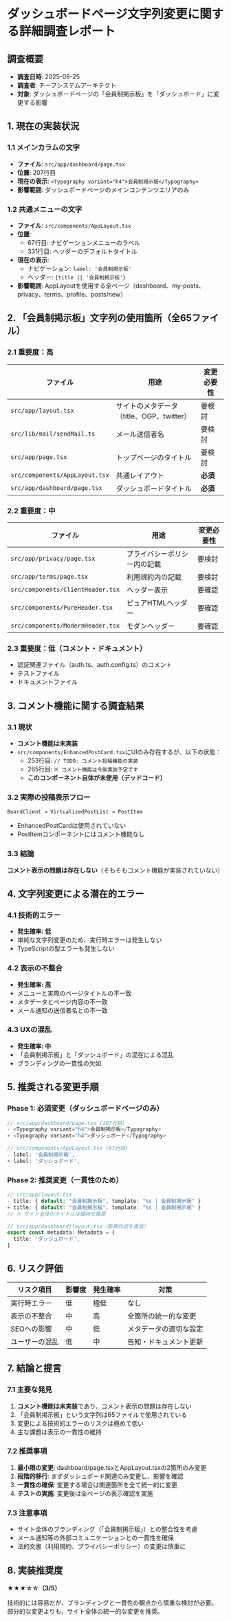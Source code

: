 # ダッシュボードページ文字列変更に関する詳細調査レポート

## 調査概要
- **調査日時**: 2025-08-25
- **調査者**: チーフシステムアーキテクト
- **対象**: ダッシュボードページの「会員制掲示板」を「ダッシュボード」に変更する影響

## 1. 現在の実装状況

### 1.1 メインカラムの文字
- **ファイル**: `src/app/dashboard/page.tsx`
- **位置**: 207行目
- **現在の表示**: `<Typography variant="h4">会員制掲示板</Typography>`
- **影響範囲**: ダッシュボードページのメインコンテンツエリアのみ

### 1.2 共通メニューの文字
- **ファイル**: `src/components/AppLayout.tsx`
- **位置**: 
  - 67行目: ナビゲーションメニューのラベル
  - 331行目: ヘッダーのデフォルトタイトル
- **現在の表示**: 
  - ナビゲーション: `label: '会員制掲示板'`
  - ヘッダー: `{title || '会員制掲示板'}`
- **影響範囲**: AppLayoutを使用する全ページ（dashboard、my-posts、privacy、terms、profile、posts/new）

## 2. 「会員制掲示板」文字列の使用箇所（全65ファイル）

### 2.1 重要度：高
| ファイル | 用途 | 変更必要性 |
|---------|------|------------|
| `src/app/layout.tsx` | サイトのメタデータ（title、OGP、twitter） | 要検討 |
| `src/lib/mail/sendMail.ts` | メール送信者名 | 要検討 |
| `src/app/page.tsx` | トップページのタイトル | 要検討 |
| `src/components/AppLayout.tsx` | 共通レイアウト | **必須** |
| `src/app/dashboard/page.tsx` | ダッシュボードタイトル | **必須** |

### 2.2 重要度：中
| ファイル | 用途 | 変更必要性 |
|---------|------|------------|
| `src/app/privacy/page.tsx` | プライバシーポリシー内の記載 | 要検討 |
| `src/app/terms/page.tsx` | 利用規約内の記載 | 要検討 |
| `src/components/ClientHeader.tsx` | ヘッダー表示 | 要確認 |
| `src/components/PureHeader.tsx` | ピュアHTMLヘッダー | 要確認 |
| `src/components/ModernHeader.tsx` | モダンヘッダー | 要確認 |

### 2.3 重要度：低（コメント・ドキュメント）
- 認証関連ファイル（auth.ts、auth.config.ts）のコメント
- テストファイル
- ドキュメントファイル

## 3. コメント機能に関する調査結果

### 3.1 現状
- **コメント機能は未実装**
- `src/components/EnhancedPostCard.tsx`にUIのみ存在するが、以下の状態：
  - 253行目: `// TODO: コメント投稿機能の実装`
  - 265行目: `※ コメント機能は今後実装予定です`
  - **このコンポーネント自体が未使用（デッドコード）**

### 3.2 実際の投稿表示フロー
```
BoardClient → VirtualizedPostList → PostItem
```
- EnhancedPostCardは使用されていない
- PostItemコンポーネントにはコメント機能なし

### 3.3 結論
**コメント表示の問題は存在しない**（そもそもコメント機能が実装されていない）

## 4. 文字列変更による潜在的エラー

### 4.1 技術的エラー
- **発生確率: 低**
- 単純な文字列変更のため、実行時エラーは発生しない
- TypeScriptの型エラーも発生しない

### 4.2 表示の不整合
- **発生確率: 高**
- メニューと実際のページタイトルの不一致
- メタデータとページ内容の不一致
- メール通知の送信者名との不一致

### 4.3 UXの混乱
- **発生確率: 中**
- 「会員制掲示板」と「ダッシュボード」の混在による混乱
- ブランディングの一貫性の欠如

## 5. 推奨される変更手順

### Phase 1: 必須変更（ダッシュボードページのみ）
```typescript
// src/app/dashboard/page.tsx (207行目)
- <Typography variant="h4">会員制掲示板</Typography>
+ <Typography variant="h4">ダッシュボード</Typography>

// src/components/AppLayout.tsx (67行目)
- label: '会員制掲示板',
+ label: 'ダッシュボード',
```

### Phase 2: 推奨変更（一貫性のため）
```typescript
// src/app/layout.tsx
- title: { default: "会員制掲示板", template: "%s | 会員制掲示板" }
+ title: { default: "会員制掲示板", template: "%s | 会員制掲示板" }
// ※ サイト全体のタイトルは維持を推奨

// src/app/dashboard/layout.tsx（新規作成を推奨）
export const metadata: Metadata = {
  title: 'ダッシュボード',
}
```

## 6. リスク評価

| リスク項目 | 影響度 | 発生確率 | 対策 |
|-----------|--------|----------|------|
| 実行時エラー | 低 | 極低 | なし |
| 表示の不整合 | 中 | 高 | 全箇所の統一的な変更 |
| SEOへの影響 | 中 | 低 | メタデータの適切な設定 |
| ユーザーの混乱 | 低 | 中 | 告知・ドキュメント更新 |

## 7. 結論と提言

### 7.1 主要な発見
1. **コメント機能は未実装**であり、コメント表示の問題は存在しない
2. 「会員制掲示板」という文字列は65ファイルで使用されている
3. 変更による技術的エラーのリスクは極めて低い
4. 主な課題は表示の一貫性の維持

### 7.2 推奨事項
1. **最小限の変更**: dashboard/page.tsxとAppLayout.tsxの2箇所のみ変更
2. **段階的移行**: まずダッシュボード関連のみ変更し、影響を確認
3. **一貫性の確保**: 変更する場合は関連箇所を全て統一的に変更
4. **テストの実施**: 変更後は全ページの表示確認を実施

### 7.3 注意事項
- サイト全体のブランディング（「会員制掲示板」）との整合性を考慮
- メール通知等の外部コミュニケーションとの一貫性を確保
- 法的文書（利用規約、プライバシーポリシー）の変更は慎重に

## 8. 実装推奨度
**★★★☆☆（3/5）**

技術的には容易だが、ブランディングと一貫性の観点から慎重な検討が必要。
部分的な変更よりも、サイト全体の統一的な変更を推奨。